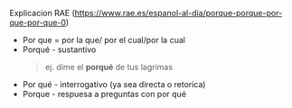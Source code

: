 Explicacion RAE (https://www.rae.es/espanol-al-dia/porque-porque-por-que-por-que-0)
- Por que = por la que/ por el cual/por la cual
- Porqué - sustantivo
	>ej. dime el **porqué** de tus lagrimas
- Por qué - interrogativo (ya sea directa o retorica)
- Porque - respuesa a preguntas con por qué